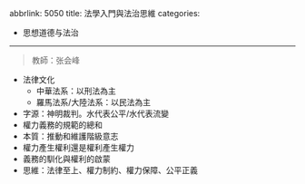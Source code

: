 abbrlink: 5050
title: 法學入門與法治思維
categories:
  - 思想道德与法治
---
> 教師：张会峰

- 法律文化
	- 中華法系：以刑法為主
	- 羅馬法系/大陸法系：以民法為主
- 字源：神明裁判。水代表公平/水代表流變
- 權力義務的規範的總和
- 本質：推動和維護階級意志
- 權力產生權利還是權利產生權力
- 義務的馴化與權利的啟蒙
- 思維：法律至上、權力制約、權力保障、公平正義